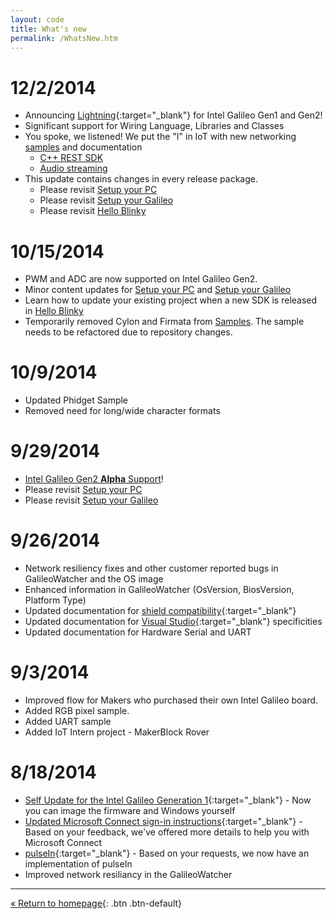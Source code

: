 ```yaml
---
layout: code
title: What's new
permalink: /WhatsNew.htm
---
```


# 12/2/2014
  * Announcing [Lightning](Lightning.htm){:target="_blank"} for Intel Galileo Gen1 and Gen2!
  * Significant support for Wiring Language, Libraries and Classes
  * You spoke, we listened! We put the "I" in IoT with new networking [samples](SampleApps.htm) and documentation
    * [C++ REST SDK](Casablanca.htm)
    * [Audio streaming](https://github.com/ms-iot/sample-twoway-communicator)
  * This update contains changes in every release package. 
    * Please revisit [Setup your PC](SetupPC.htm)
    * Please revisit [Setup your Galileo](SetupGalileo.htm)
    * Please revisit [Hello Blinky](HelloBlinky.htm)

# 10/15/2014
  * PWM and ADC are now supported on Intel Galileo Gen2.
  * Minor content updates for [Setup your PC](SetupPC.htm) and [Setup your Galileo](SetupGalileo.htm)
  * Learn how to update your existing project when a new SDK is released in [Hello Blinky](HelloBlinky.htm)
  * Temporarily removed Cylon and Firmata from [Samples](SampleApps.htm). The sample needs to be refactored due to repository changes.

# 10/9/2014
  * Updated Phidget Sample
  * Removed need for long/wide character formats

# 9/29/2014
  * [Intel Galileo Gen2 **Alpha** Support](Gen2.htm)!
  * Please revisit [Setup your PC](SetupPC.htm)
  * Please revisit [Setup your Galileo](SetupGalileo.htm)

# 9/26/2014
  * Network resiliency fixes and other customer reported bugs in GalileoWatcher and the OS image
  * Enhanced information in GalileoWatcher (OsVersion, BiosVersion, Platform Type)
  * Updated documentation for [shield compatibility](ShieldCompat.htm){:target="_blank"}
  * Updated documentation for [Visual Studio](VisualStudio.htm){:target="_blank"} specificities
  * Updated documentation for Hardware Serial and UART

# 9/3/2014
  * Improved flow for Makers who purchased their own Intel Galileo board.
  * Added RGB pixel sample.
  * Added UART sample
  * Added IoT Intern project - MakerBlock Rover
  
# 8/18/2014

  * [Self Update for the Intel Galileo Generation 1](IBoughtAGalileo.htm){:target="_blank"} - Now you can image the firmware and Windows yourself
  * [Updated Microsoft Connect sign-in instructions](SigninMSConnect.htm){:target="_blank"} - Based on your feedback, we've offered more details to help you with Microsoft Connect
  * [pulseIn](http://arduino.cc/en/Reference/PulseIn){:target="_blank"} - Based on your requests, we now have an implementation of pulseIn
  * Improved network resiliancy in the GalileoWatcher

---
[&laquo; Return to homepage](index.htm){: .btn .btn-default} 
